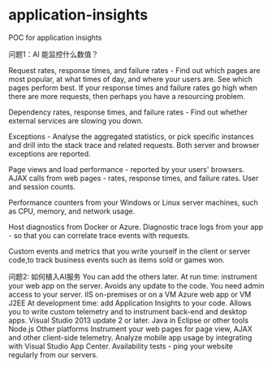# application-insights
POC for application insights


问题1：AI 能监控什么数值？

Request rates, response times, and failure rates - Find out which pages are most popular, at what times of day, and where your users are. See which pages perform best. If your response times and failure rates go high when there are more requests, then perhaps you have a resourcing problem.

Dependency rates, response times, and failure rates - Find out whether external services are slowing you down.

Exceptions - Analyse the aggregated statistics, or pick specific instances and drill into the stack trace and related requests. Both server and browser exceptions are reported.

Page views and load performance - reported by your users' browsers.
AJAX calls from web pages - rates, response times, and failure rates.
User and session counts.

Performance counters from your Windows or Linux server machines, such as CPU, memory, and network usage.

Host diagnostics from Docker or Azure.
Diagnostic trace logs from your app - so that you can correlate trace events with requests.

Custom events and metrics that you write yourself in the client or server code,to track business events such as items sold or games won.

问题2:  如何植入AI服务
You can add the others later.
At run time: instrument your web app on the server. Avoids any update to the code. You need admin access to your server.
IIS on-premises or on a VM
Azure web app or VM
J2EE
At development time: add Application Insights to your code. Allows you to write custom telemetry and to instrument back-end and desktop apps.
Visual Studio 2013 update 2 or later.
Java in Eclipse or other tools
Node.js
Other platforms
Instrument your web pages for page view, AJAX and other client-side telemetry.
Analyze mobile app usage by integrating with Visual Studio App Center.
Availability tests - ping your website regularly from our servers.
